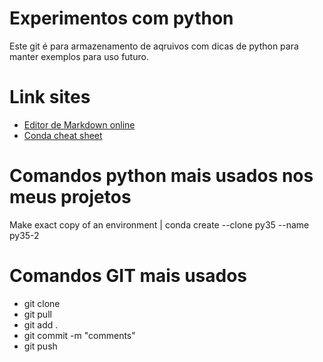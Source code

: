 # Experimentos com python

Este git é para armazenamento de aqruivos com dicas de python para manter exemplos para uso futuro.

# Link sites
- [Editor de Markdown online](https://stackedit.io/app#)<br>
- [Conda cheat sheet](https://docs.conda.io/projects/conda/en/4.6.0/_downloads/52a95608c49671267e40c689e0bc00ca/conda-cheatsheet.pdf)

# Comandos python mais usados nos meus projetos
 Make exact copy of an environment | conda create --clone py35 --name py35-2 

# Comandos GIT mais usados
- git clone
- git pull
- git add .
- git commit -m "comments"
- git push

